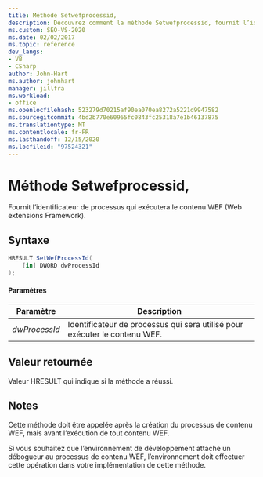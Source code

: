 ```yaml
---
title: Méthode Setwefprocessid,
description: Découvrez comment la méthode Setwefprocessid, fournit l’identificateur de processus qui exécute le contenu WEF (Web extensions Framework).
ms.custom: SEO-VS-2020
ms.date: 02/02/2017
ms.topic: reference
dev_langs:
- VB
- CSharp
author: John-Hart
ms.author: johnhart
manager: jillfra
ms.workload:
- office
ms.openlocfilehash: 523279d70215af90ea070ea8272a5221d9947582
ms.sourcegitcommit: 4bd2b770e60965fc0843fc25318a7e1b46137875
ms.translationtype: MT
ms.contentlocale: fr-FR
ms.lasthandoff: 12/15/2020
ms.locfileid: "97524321"
---
```

# <a name="setwefprocessid-method"></a>Méthode Setwefprocessid,
  Fournit l’identificateur de processus qui exécutera le contenu WEF (Web extensions Framework).

## <a name="syntax"></a>Syntaxe

```csharp
HRESULT SetWefProcessId(
    [in] DWORD dwProcessId
);
```

#### <a name="parameters"></a>Paramètres

|Paramètre|Description|
|---------------|-----------------|
|*dwProcessId*|Identificateur de processus qui sera utilisé pour exécuter le contenu WEF.|

## <a name="return-value"></a>Valeur retournée
 Valeur HRESULT qui indique si la méthode a réussi.

## <a name="remarks"></a>Notes
 Cette méthode doit être appelée après la création du processus de contenu WEF, mais avant l’exécution de tout contenu WEF.

 Si vous souhaitez que l’environnement de développement attache un débogueur au processus de contenu WEF, l’environnement doit effectuer cette opération dans votre implémentation de cette méthode.
